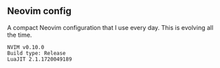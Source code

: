 ## Neovim config

A compact Neovim configuration that I use every day. This is evolving all the
time.

```
NVIM v0.10.0
Build type: Release
LuaJIT 2.1.1720049189
```
